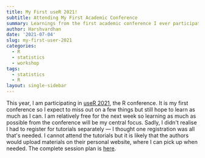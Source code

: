 ```yaml
---
title: My First useR 2021!
subtitle: Attending My First Academic Conference
summary: Learnings from the first academic conference I ever participated.
author: Harshvardhan
date: '2021-07-04'
slug: my-first-user-2021
categories:
  - R
  - statistics
  - workshop
tags:
  - statistics
  - R
layout: single-sidebar
---
```


This year, I am participating in [useR 2021](https://user2021.r-project.org), the R conference. It is my first conference so I expect to miss out on a few things but still hope to learn as much as I can. I am relatively free for the next week so learning as much as possible from the conference will be my central focus. Sadly, I didn't realise I had to register for tutorials separately — I thought one registration was all that's needed. I cannot attend the tutorials but it is likely that the authors would upload materials on their personal website, where I can pick up when needed. The complete session plan is [here](/docs/useR_2021_schedule.pdf).
